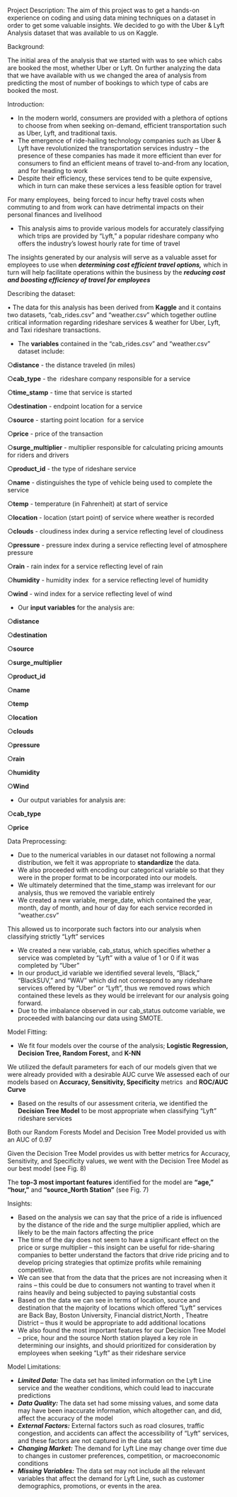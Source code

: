 Project Description: The aim of this project was to get a hands-on experience on coding and using data mining techniques on a dataset in order to get some valuable insights. We decided to go with the Uber & Lyft Analysis dataset that was available to us on Kaggle.

Background:

The initial area of the analysis that we started with was to see which cabs are booked the most, whether Uber or Lyft. On further analyzing the data that we have available with us we changed the area of analysis from predicting the most of number of bookings to which type of cabs are booked the most.

Introduction:

- In the modern world, consumers are provided with a plethora of options to choose from when seeking on-demand, efficient transportation such as Uber, Lyft, and traditional taxis.
- The emergence of ride-hailing technology companies such as Uber & Lyft have revolutionized the transportation services industry – the presence of these companies has made it more efficient than ever for consumers to find an efficient means of travel to-and-from any location, and for heading to work
- Despite their efficiency, these services tend to be quite expensive, which in turn can make these services a less feasible option for travel

For many employees,  being forced to incur hefty travel costs when commuting to and from work can have detrimental impacts on their personal finances and livelihood

- This analysis aims to provide various models for accurately classifying which trips are provided by “Lyft,” a popular rideshare company who offers the industry’s lowest hourly rate for time of travel

The insights generated by our analysis will serve as a valuable asset for employees to use when ***determining cost efficient travel options,*** which in turn will help facilitate operations within the business by the ***reducing cost and boosting efficiency of travel for employees***

Describing the dataset:

• The data for this analysis has been derived from **Kaggle** and it contains two datasets, “cab_rides.csv” and “weather.csv” which together outline critical information regarding rideshare services & weather for Uber, Lyft, and Taxi rideshare transactions.

- The **variables** contained in the “cab_rides.csv” and “weather.csv” dataset include:

○**distance** - the distance traveled (in miles)

○**cab_type** - the  rideshare company responsible for a service

○**time_stamp** - time that service is started

○**destination** - endpoint location for a service

○**source** - starting point location  for a service

○**price** - price of the transaction

○**surge_multiplier** - multiplier responsible for calculating pricing amounts for riders and drivers

○**product_id** - the type of rideshare service

○**name** - distinguishes the type of vehicle being used to complete the service

○**temp** - temperature (in Fahrenheit) at start of service

○**location** - location (start point) of service where weather is recorded

○**clouds** - cloudiness index during a service reflecting level of cloudiness

○**pressure** - pressure index during a service reflecting level of atmosphere pressure

○**rain** - rain index for a service reflecting level of rain

○**humidity** - humidity index  for a service reflecting level of humidity

○**wind** - wind index for a service reflecting level of wind

- Our **input variables** for the analysis are:

○**distance**

○**destination**

○**source**

○**surge_multiplier**

○**product_id**

○**name**

○**temp**

○**location**

○**clouds**

○**pressure**

○**rain**

○**humidity**

○**Wind**

- Our output variables for analysis are:

○**cab_type**

○**price**

Data Preprocessing:

- Due to the numerical variables in our dataset not following a normal distribution, we felt it was appropriate to **standardize** the data.
- We also proceeded with encoding our categorical variable so that they were in the proper format to be incorporated into our models.
- We ultimately determined that the time_stamp was irrelevant for our analysis, thus we removed the variable entirely
- We created a new variable, merge_date, which contained the year, month, day of month, and hour of day for each service recorded in “weather.csv”

This allowed us to incorporate such factors into our analysis when classifying strictly “Lyft” services

- We created a new variable, cab_status, which specifies whether a service was completed by “Lyft” with a value of 1 or 0 if it was completed by “Uber”
- In our product_id variable we identified several levels, “Black,” “BlackSUV,” and “WAV” which did not correspond to any rideshare services offered by “Uber” or “Lyft”, thus we removed rows which contained these levels as they would be irrelevant for our analysis going forward.
- Due to the imbalance observed in our cab_status outcome variable, we proceeded with balancing our data using SMOTE.

Model Fitting:

- We fit four models over the course of the analysis; **Logistic Regression, Decision Tree, Random Forest,** and **K-NN**

We utilized the default parameters for each of our models given that we were already provided with a desirable AUC curve We assessed each of our models based on **Accuracy, Sensitivity, Specificity** metrics  and **ROC/AUC Curve**

- Based on the results of our assessment criteria, we identified the **Decision Tree Model** to be most appropriate when classifying “Lyft” rideshare services

Both our Random Forests Model and Decision Tree Model provided us with an AUC of 0.97

Given the Decision Tree Model provides us with better metrics for Accuracy, Sensitivity, and Specificity values, we went with the Decision Tree Model as our best model (see Fig. 8)

The **top-3 most important features** identified for the model are **“age,” “hour,”** and **“source_North Station”** (see Fig. 7)

Insights:

- Based on the analysis we can say that the price of a ride is influenced by the distance of the ride and the surge multiplier applied, which are likely to be the main factors affecting the price
- The time of the day does not seem to have a significant effect on the price or surge multiplier – this insight can be useful for ride-sharing companies to better understand the factors that drive ride pricing and to develop pricing strategies that optimize profits while remaining competitive.
- We can see that from the data that the prices are not increasing when it rains – this could be due to consumers not wanting to travel when it rains heavily and being subjected to paying substantial costs
- Based on the data we can see in terms of location, source and destination that the majority of locations which offered “Lyft” services are Back Bay, Boston University, Financial district,North , Theatre District – thus it would be appropriate to add additional locations
- We also found the most important features for our Decision Tree Model – price, hour and the source North station played a key role in determining our insights, and should prioritized for consideration by employees when seeking “Lyft” as their rideshare service

Model Limitations:

- ***Limited Data:*** The data set has limited information on the Lyft Line service and the weather conditions, which could lead to inaccurate predictions
- ***Data Quality:*** The data set had some missing values, and some data may have been inaccurate information, which altogether can, and did, affect the accuracy of the model
- ***External Factors:*** External factors such as road closures, traffic congestion, and accidents can affect the accessibility of “Lyft” services, and these factors are not captured in the data set
- ***Changing Market:*** The demand for Lyft Line may change over time due to changes in customer preferences, competition, or macroeconomic conditions
- ***Missing Variables:*** The data set may not include all the relevant variables that affect the demand for Lyft Line, such as customer demographics, promotions, or events in the area.

